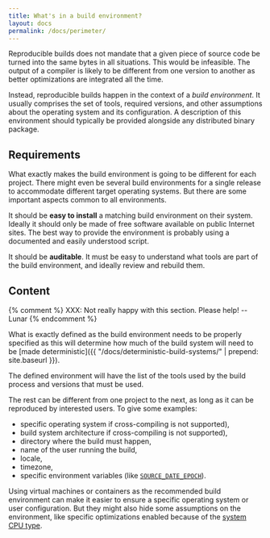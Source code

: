 ```yaml
---
title: What's in a build environment?
layout: docs
permalink: /docs/perimeter/
---
```


Reproducible builds does not mandate that a given piece of source code
be turned into the same bytes in all situations. This would be
infeasible. The output of a compiler is likely to be different from one
version to another as better optimizations are integrated all the time.

Instead, reproducible builds happen in the context of a *build
environment*. It usually comprises the set of tools, required versions,
and other assumptions about the operating system and its configuration.
A description of this environment should typically be provided alongside
any distributed binary package.

Requirements
------------

What exactly makes the build environment is going to be different for
each project. There might even be several build environments for a
single release to accommodate different target operating systems.
But there are some important aspects common to all environments.

It should be **easy to install** a matching build environment on their
system. Ideally it should only be made of free software available on
public Internet sites. The best way to provide the environment is
probably using a documented and easily understood script.

It should be **auditable**. It must be easy to understand what tools
are part of the build environment, and ideally review and rebuild them.

Content
-------

{% comment %}
XXX: Not really happy with this section. Please help!
-- Lunar
{% endcomment %}

What is exactly defined as the build environment needs to be properly
specified as this will determine how much of the build system will need
to be [made deterministic]({{ "/docs/deterministic-build-systems/" | prepend: site.baseurl }}).

The defined environment will have the list of the tools used by the
build process and versions that must be used.

The rest can be different from one project to the next, as long as it
can be reproduced by interested users. To give some examples:

 * specific operating system if cross-compiling is not supported),
 * build system architecture if cross-compiling is not supported),
 * directory where the build must happen,
 * name of the user running the build,
 * locale,
 * timezone,
 * specific environment variables (like
   [`SOURCE_DATE_EPOCH`](https://reproducible-builds.org/specs/source-date-epoch/)).

Using virtual machines or containers as the recommended build
environment can make it easier to ensure a specific operating system or
user configuration. But they might also hide some assumptions on the
environment, like specific optimizations enabled because of the [system
CPU type](https://trac.torproject.org/projects/tor/ticket/12238#comment:4).
